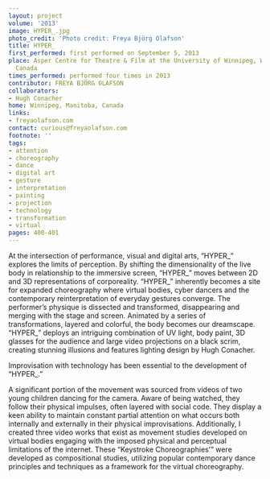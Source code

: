 ```yaml
---
layout: project
volume: '2013'
image: HYPER_.jpg
photo_credit: 'Photo credit: Freya Björg Olafson'
title: HYPER_
first_performed: first performed on September 5, 2013
place: Asper Centre for Theatre & Film at the University of Winnipeg, Winnipeg, Manitoba,
  Canada
times_performed: performed four times in 2013
contributor: FREYA BJÖRG OLAFSON
collaborators:
- Hugh Conacher
home: Winnipeg, Manitoba, Canada
links:
- freyaolafson.com
contact: curious@freyaolafson.com
footnote: ''
tags:
- attention
- choreography
- dance
- digital art
- gesture
- interpretation
- painting
- projection
- technology
- transformation
- virtual
pages: 400-401
---
```


At the intersection of performance, visual and digital arts, “HYPER_” explores the limits of perception. By shifting the dimensionality of the live body in relationship to the immersive screen, “HYPER_” moves between 2D and 3D representations of corporeality. “HYPER_” inherently becomes a site for expanded choreography where virtual bodies, cyber dancers and the contemporary reinterpretation of everyday gestures converge. The performer’s physique is dissected and transformed, disappearing and merging with the stage and screen. Animated by a series of transformations, layered and colorful, the body becomes our dreamscape. “HYPER_” deploys an intriguing combination of UV light, body paint, 3D glasses for the audience and large video projections on a black scrim, creating stunning illusions and features lighting design by Hugh Conacher.

Improvisation with technology has been essential to the development of “HYPER_.”

A significant portion of the movement was sourced from videos of two young children dancing for the camera. Aware of being watched, they follow their physical impulses, often layered with social code. They display a keen ability to maintain constant partial attention on what occurs both internally and externally in their physical improvisations. Additionally, I created three video works that exist as movement studies developed on virtual bodies engaging with the imposed physical and perceptual limitations of the internet. These “Keystroke Choreographies’” were developed as compositional studies, utilizing popular contemporary dance principles and techniques as a framework for the virtual choreography.
